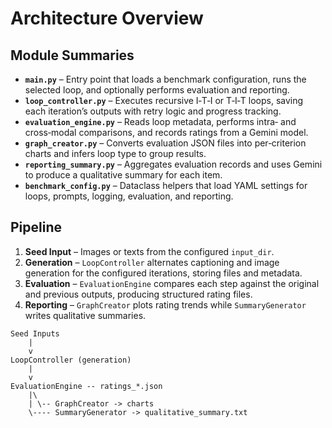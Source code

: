 # Architecture Overview

## Module Summaries

- **`main.py`** – Entry point that loads a benchmark configuration, runs the selected loop, and optionally performs evaluation and reporting.
- **`loop_controller.py`** – Executes recursive I‑T‑I or T‑I‑T loops, saving each iteration’s outputs with retry logic and progress tracking.
- **`evaluation_engine.py`** – Reads loop metadata, performs intra‑ and cross‑modal comparisons, and records ratings from a Gemini model.
- **`graph_creator.py`** – Converts evaluation JSON files into per‑criterion charts and infers loop type to group results.
- **`reporting_summary.py`** – Aggregates evaluation records and uses Gemini to produce a qualitative summary for each item.
- **`benchmark_config.py`** – Dataclass helpers that load YAML settings for loops, prompts, logging, evaluation, and reporting.

## Pipeline

1. **Seed Input** – Images or texts from the configured `input_dir`.
2. **Generation** – `LoopController` alternates captioning and image generation for the configured iterations, storing files and metadata.
3. **Evaluation** – `EvaluationEngine` compares each step against the original and previous outputs, producing structured rating files.
4. **Reporting** – `GraphCreator` plots rating trends while `SummaryGenerator` writes qualitative summaries.

```text
Seed Inputs
    |
    v
LoopController (generation)
    |
    v
EvaluationEngine -- ratings_*.json
    |\
    | \-- GraphCreator -> charts
    \---- SummaryGenerator -> qualitative_summary.txt
```
